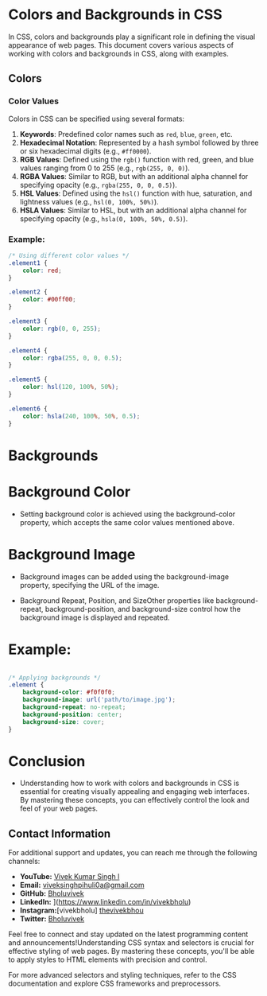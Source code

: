 # Colors and Backgrounds in CSS

In CSS, colors and backgrounds play a significant role in defining the visual appearance of web pages. This document covers various aspects of working with colors and backgrounds in CSS, along with examples.

## Colors

### Color Values

Colors in CSS can be specified using several formats:

1. **Keywords**: Predefined color names such as `red`, `blue`, `green`, etc.
2. **Hexadecimal Notation**: Represented by a hash symbol followed by three or six hexadecimal digits (e.g., `#ff0000`).
3. **RGB Values**: Defined using the `rgb()` function with red, green, and blue values ranging from 0 to 255 (e.g., `rgb(255, 0, 0)`).
4. **RGBA Values**: Similar to RGB, but with an additional alpha channel for specifying opacity (e.g., `rgba(255, 0, 0, 0.5)`).
5. **HSL Values**: Defined using the `hsl()` function with hue, saturation, and lightness values (e.g., `hsl(0, 100%, 50%)`).
6. **HSLA Values**: Similar to HSL, but with an additional alpha channel for specifying opacity (e.g., `hsla(0, 100%, 50%, 0.5)`).

### Example:

```css
/* Using different color values */
.element1 {
    color: red;
}

.element2 {
    color: #00ff00;
}

.element3 {
    color: rgb(0, 0, 255);
}

.element4 {
    color: rgba(255, 0, 0, 0.5);
}

.element5 {
    color: hsl(120, 100%, 50%);
}

.element6 {
    color: hsla(240, 100%, 50%, 0.5);
}
```
# Backgrounds
# Background Color
- Setting background color is achieved using the background-color property, which accepts the same color values mentioned above.

# Background Image
- Background images can be added using the background-image property, specifying the URL of the image.

- Background Repeat, Position, and SizeOther properties like background-repeat, background-position, and background-size control how the background image is displayed and repeated.

# Example:
```css

/* Applying backgrounds */
.element {
    background-color: #f0f0f0;
    background-image: url('path/to/image.jpg');
    background-repeat: no-repeat;
    background-position: center;
    background-size: cover;
}
```
# Conclusion
- Understanding how to work with colors and backgrounds in CSS is essential for creating visually appealing and engaging web interfaces. By mastering these concepts, you can effectively control the look and feel of your web pages.


## Contact Information

For additional support and updates, you can reach me through the following channels:

- **YouTube:** [Vivek Kumar Singh l](https://www.youtube.com/channel/UClhKtACVRfHeYcDiAxngZpQ)
- **Email:** viveksinghpihuli0a@gmail.com
- **GitHub:** [Bholuvivek](https://github.com/Bholuvivek)
- **LinkedIn:** ](https://www.linkedin.com/in/vivekbholu)
- **Instagram:**[vivekbholu] [thevivekbhou](https://www.instagram.com/thevivekbholu)
- **Twitter:** [Bholuvivek](https://twitter.com/Bholuvivek)

Feel free to connect and stay updated on the latest programming content and announcements!Understanding CSS syntax and selectors is crucial for effective styling of web pages. By mastering these concepts, you'll be able to apply styles to HTML elements with precision and control.

For more advanced selectors and styling techniques, refer to the CSS documentation and explore CSS frameworks and preprocessors.



